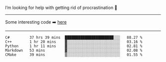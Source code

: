 I’m looking for help with getting rid of procrastination 🤔

-----

Some interesting code :arrow_right: [here](https://github.com/zhen8838/playground)

-----

<!--START_SECTION:waka-->
```text
C#         37 hrs 39 mins  ██████████████████████░░░   88.27 % 
C++        1 hr 20 mins    ▓░░░░░░░░░░░░░░░░░░░░░░░░   03.16 % 
Python     1 hr 11 mins    ▓░░░░░░░░░░░░░░░░░░░░░░░░   02.81 % 
Markdown   53 mins         ▓░░░░░░░░░░░░░░░░░░░░░░░░   02.08 % 
CMake      39 mins         ▒░░░░░░░░░░░░░░░░░░░░░░░░   01.55 % 
```
<!--END_SECTION:waka-->

<!--
**zhen8838/zhen8838** is a ✨ _special_ ✨ repository because its `README.md` (this file) appears on your GitHub profile.

Here are some ideas to get you started:

- 🔭 I’m currently working on ...
- 🌱 I’m currently learning ...
- 👯 I’m looking to collaborate on ...
 ...
- 💬 Ask me about ...
- 📫 How to reach me: ...
- 😄 Pronouns: ...
- ⚡ Fun fact: ...
-->
